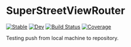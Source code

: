 # SuperStreetViewRouter

[![Stable](https://img.shields.io/badge/docs-stable-blue.svg)](https://tfisher013.github.io/SuperStreetViewRouter.jl/stable/)
[![Dev](https://img.shields.io/badge/docs-dev-blue.svg)](https://tfisher013.github.io/SuperStreetViewRouter.jl/dev/)
[![Build Status](https://github.com/tfisher013/SuperStreetViewRouter.jl/actions/workflows/CI.yml/badge.svg?branch=main)](https://github.com/tfisher013/SuperStreetViewRouter.jl/actions/workflows/CI.yml?query=branch%3Amain)
[![Coverage](https://codecov.io/gh/tfisher013/SuperStreetViewRouter.jl/branch/main/graph/badge.svg)](https://codecov.io/gh/tfisher013/SuperStreetViewRouter.jl)

Testing push from local machine to repository.
